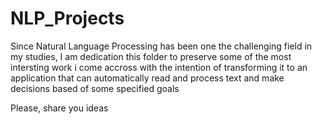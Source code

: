 # NLP_Projects

Since Natural Language Processing has been one the challenging field in my studies, I am dedication this folder to preserve some of the most intersting work i come accross with the intention of transforming it to an application that can automatically read and process text and make decisions based of some specified goals

Please, share you ideas
